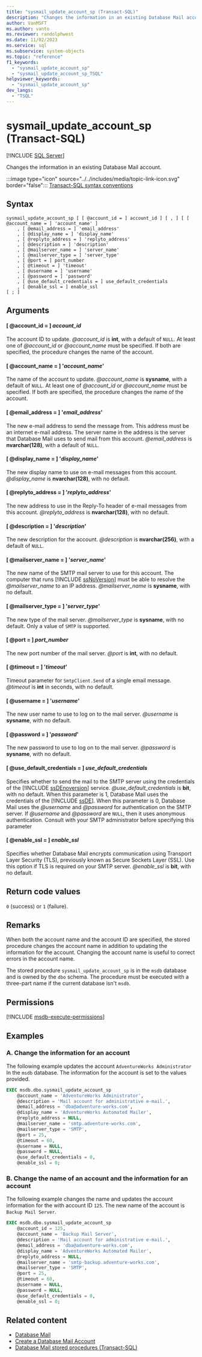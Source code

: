 ```yaml
---
title: "sysmail_update_account_sp (Transact-SQL)"
description: "Changes the information in an existing Database Mail account."
author: VanMSFT
ms.author: vanto
ms.reviewer: randolphwest
ms.date: 11/02/2023
ms.service: sql
ms.subservice: system-objects
ms.topic: "reference"
f1_keywords:
  - "sysmail_update_account_sp"
  - "sysmail_update_account_sp_TSQL"
helpviewer_keywords:
  - "sysmail_update_account_sp"
dev_langs:
  - "TSQL"
---
```

# sysmail_update_account_sp (Transact-SQL)

[!INCLUDE [SQL Server](../../includes/applies-to-version/sqlserver.md)]

Changes the information in an existing Database Mail account.

:::image type="icon" source="../../includes/media/topic-link-icon.svg" border="false"::: [Transact-SQL syntax conventions](../../t-sql/language-elements/transact-sql-syntax-conventions-transact-sql.md)

## Syntax

```syntaxsql
sysmail_update_account_sp [ [ @account_id = ] account_id ] [ , ] [ [ @account_name = ] 'account_name' ]
    , [ @email_address = ] 'email_address'
    , [ @display_name = ] 'display_name'
    , [ @replyto_address = ] 'replyto_address'
    , [ @description = ] 'description'
    , [ @mailserver_name = ] 'server_name'
    , [ @mailserver_type = ] 'server_type'
    , [ @port = ] port_number
    , [ @timeout = ] 'timeout'
    , [ @username = ] 'username'
    , [ @password = ] 'password'
    , [ @use_default_credentials = ] use_default_credentials
    , [ @enable_ssl = ] enable_ssl
[ ; ]
```

## Arguments

#### [ @account_id = ] *account_id*

The account ID to update. *@account_id* is **int**, with a default of `NULL`. At least one of *@account_id* or *@account_name* must be specified. If both are specified, the procedure changes the name of the account.

#### [ @account_name = ] '*account_name*'

The name of the account to update. *@account_name* is **sysname**, with a default of `NULL`. At least one of *@account_id* or *@account_name* must be specified. If both are specified, the procedure changes the name of the account.

#### [ @email_address = ] '*email_address*'

The new e-mail address to send the message from. This address must be an internet e-mail address. The server name in the address is the server that Database Mail uses to send mail from this account. *@email_address* is **nvarchar(128)**, with a default of `NULL`.

#### [ @display_name = ] '*display_name*'

The new display name to use on e-mail messages from this account. *@display_name* is **nvarchar(128)**, with no default.

#### [ @replyto_address = ] '*replyto_address*'

The new address to use in the Reply-To header of e-mail messages from this account. *@replyto_address* is **nvarchar(128)**, with no default.

#### [ @description = ] '*description*'

The new description for the account. *@description* is **nvarchar(256)**, with a default of `NULL`.

#### [ @mailserver_name = ] '*server_name*'

The new name of the SMTP mail server to use for this account. The computer that runs [!INCLUDE [ssNoVersion](../../includes/ssnoversion-md.md)] must be able to resolve the *@mailserver_name* to an IP address. *@mailserver_name* is **sysname**, with no default.

#### [ @mailserver_type = ] '*server_type*'

The new type of the mail server. *@mailserver_type* is **sysname**, with no default. Only a value of `SMTP` is supported.

#### [ @port = ] *port_number*

The new port number of the mail server. *@port* is **int**, with no default.

#### [ @timeout = ] '*timeout*'

Timeout parameter for `SmtpClient.Send` of a single email message. *@timeout* is **int** in seconds, with no default.

#### [ @username = ] '*username*'

The new user name to use to log on to the mail server. *@username* is **sysname**, with no default.

#### [ @password = ] '*password*'

The new password to use to log on to the mail server. *@password* is **sysname**, with no default.

#### [ @use_default_credentials = ] *use_default_credentials*

Specifies whether to send the mail to the SMTP server using the credentials of the [!INCLUDE [ssDEnoversion](../../includes/ssdenoversion-md.md)] service. *@use_default_credentials* is **bit**, with no default. When this parameter is 1, Database Mail uses the credentials of the [!INCLUDE [ssDE](../../includes/ssde-md.md)]. When this parameter is 0, Database Mail uses the *@username* and *@password* for authentication on the SMTP server. If *@username* and *@password* are `NULL`, then it uses anonymous authentication. Consult with your SMTP administrator before specifying this parameter

#### [ @enable_ssl = ] *enable_ssl*

Specifies whether Database Mail encrypts communication using Transport Layer Security (TLS), previously known as Secure Sockets Layer (SSL). Use this option if TLS is required on your SMTP server. *@enable_ssl* is **bit**, with no default.

## Return code values

`0` (success) or `1` (failure).

## Remarks

When both the account name and the account ID are specified, the stored procedure changes the account name in addition to updating the information for the account. Changing the account name is useful to correct errors in the account name.

The stored procedure `sysmail_update_account_sp` is in the `msdb` database and is owned by the `dbo` schema. The procedure must be executed with a three-part name if the current database isn't `msdb`.

## Permissions

[!INCLUDE [msdb-execute-permissions](../../includes/msdb-execute-permissions.md)]

## Examples

### A. Change the information for an account

The following example updates the account `AdventureWorks Administrator` In the `msdb` database. The information for the account is set to the values provided.

```sql
EXEC msdb.dbo.sysmail_update_account_sp
    @account_name = 'AdventureWorks Administrator',
    @description = 'Mail account for administrative e-mail.',
    @email_address = 'dba@adventure-works.com',
    @display_name = 'AdventureWorks Automated Mailer',
    @replyto_address = NULL,
    @mailserver_name = 'smtp.adventure-works.com',
    @mailserver_type = 'SMTP',
    @port = 25,
    @timeout = 60,
    @username = NULL,
    @password = NULL,
    @use_default_credentials = 0,
    @enable_ssl = 0;
```

### B. Change the name of an account and the information for an account

The following example changes the name and updates the account information for the with account ID `125`. The new name of the account is `Backup Mail Server`.

```sql
EXEC msdb.dbo.sysmail_update_account_sp
    @account_id = 125,
    @account_name = 'Backup Mail Server',
    @description = 'Mail account for administrative e-mail.',
    @email_address = 'dba@adventure-works.com',
    @display_name = 'AdventureWorks Automated Mailer',
    @replyto_address = NULL,
    @mailserver_name = 'smtp-backup.adventure-works.com',
    @mailserver_type = 'SMTP',
    @port = 25,
    @timeout = 60,
    @username = NULL,
    @password = NULL,
    @use_default_credentials = 0,
    @enable_ssl = 0;
```

## Related content

- [Database Mail](../database-mail/database-mail.md)
- [Create a Database Mail Account](../database-mail/create-a-database-mail-account.md)
- [Database Mail stored procedures (Transact-SQL)](database-mail-stored-procedures-transact-sql.md)
